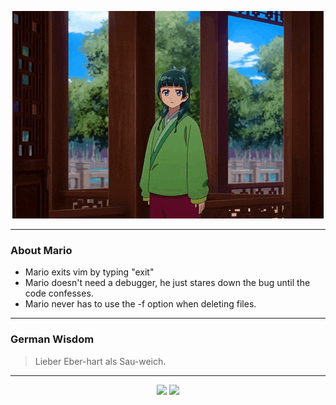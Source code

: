 <p align="center">
  <img src="assets/maomao.gif" />
</p>

---

### About Mario
- Mario exits vim by typing "exit"
- Mario doesn't need a debugger, he just stares down the bug until the code confesses.
- Mario never has to use the -f option when deleting files.

---

### German Wisdom
> Lieber Eber-hart als Sau-weich.

---

<p align="center">
  <a>
    <img height="180em" src="https://github-readme-stats-eight-theta.vercel.app/api?username=Torfkopp&show_icons=true&theme=dark&include_all_commits=true&count_private=true"/>
  </a>
  <a href="https://github.com/Torfkopp?tab=repositories">
    <img height="180em" src="https://github-readme-stats-eight-theta.vercel.app/api/top-langs/?username=torfkopp&layout=compact&theme=dark&langs_count=8&hide=java"/>
  </a>
</p>
